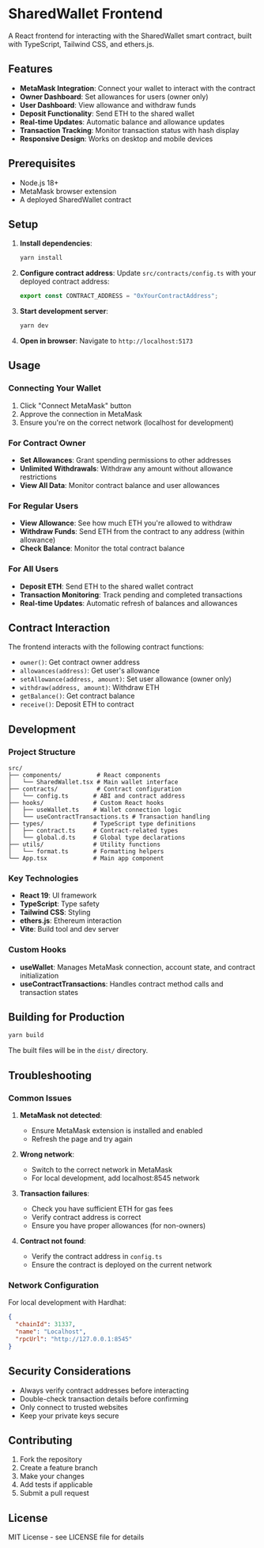 # SharedWallet Frontend

A React frontend for interacting with the SharedWallet smart contract, built with TypeScript, Tailwind CSS, and ethers.js.

## Features

- **MetaMask Integration**: Connect your wallet to interact with the contract
- **Owner Dashboard**: Set allowances for users (owner only)
- **User Dashboard**: View allowance and withdraw funds
- **Deposit Functionality**: Send ETH to the shared wallet
- **Real-time Updates**: Automatic balance and allowance updates
- **Transaction Tracking**: Monitor transaction status with hash display
- **Responsive Design**: Works on desktop and mobile devices

## Prerequisites

- Node.js 18+
- MetaMask browser extension
- A deployed SharedWallet contract

## Setup

1. **Install dependencies**:
   ```bash
   yarn install
   ```

2. **Configure contract address**:
   Update `src/contracts/config.ts` with your deployed contract address:
   ```typescript
   export const CONTRACT_ADDRESS = "0xYourContractAddress";
   ```

3. **Start development server**:
   ```bash
   yarn dev
   ```

4. **Open in browser**:
   Navigate to `http://localhost:5173`

## Usage

### Connecting Your Wallet

1. Click "Connect MetaMask" button
2. Approve the connection in MetaMask
3. Ensure you're on the correct network (localhost for development)

### For Contract Owner

- **Set Allowances**: Grant spending permissions to other addresses
- **Unlimited Withdrawals**: Withdraw any amount without allowance restrictions
- **View All Data**: Monitor contract balance and user allowances

### For Regular Users

- **View Allowance**: See how much ETH you're allowed to withdraw
- **Withdraw Funds**: Send ETH from the contract to any address (within allowance)
- **Check Balance**: Monitor the total contract balance

### For All Users

- **Deposit ETH**: Send ETH to the shared wallet contract
- **Transaction Monitoring**: Track pending and completed transactions
- **Real-time Updates**: Automatic refresh of balances and allowances

## Contract Interaction

The frontend interacts with the following contract functions:

- `owner()`: Get contract owner address
- `allowances(address)`: Get user's allowance
- `setAllowance(address, amount)`: Set user allowance (owner only)
- `withdraw(address, amount)`: Withdraw ETH
- `getBalance()`: Get contract balance
- `receive()`: Deposit ETH to contract

## Development

### Project Structure

```
src/
├── components/          # React components
│   └── SharedWallet.tsx # Main wallet interface
├── contracts/           # Contract configuration
│   └── config.ts       # ABI and contract address
├── hooks/              # Custom React hooks
│   ├── useWallet.ts    # Wallet connection logic
│   └── useContractTransactions.ts # Transaction handling
├── types/              # TypeScript type definitions
│   ├── contract.ts     # Contract-related types
│   └── global.d.ts     # Global type declarations
├── utils/              # Utility functions
│   └── format.ts       # Formatting helpers
└── App.tsx             # Main app component
```

### Key Technologies

- **React 19**: UI framework
- **TypeScript**: Type safety
- **Tailwind CSS**: Styling
- **ethers.js**: Ethereum interaction
- **Vite**: Build tool and dev server

### Custom Hooks

- **useWallet**: Manages MetaMask connection, account state, and contract initialization
- **useContractTransactions**: Handles contract method calls and transaction states

## Building for Production

```bash
yarn build
```

The built files will be in the `dist/` directory.

## Troubleshooting

### Common Issues

1. **MetaMask not detected**:
   - Ensure MetaMask extension is installed and enabled
   - Refresh the page and try again

2. **Wrong network**:
   - Switch to the correct network in MetaMask
   - For local development, add localhost:8545 network

3. **Transaction failures**:
   - Check you have sufficient ETH for gas fees
   - Verify contract address is correct
   - Ensure you have proper allowances (for non-owners)

4. **Contract not found**:
   - Verify the contract address in `config.ts`
   - Ensure the contract is deployed on the current network

### Network Configuration

For local development with Hardhat:

```json
{
  "chainId": 31337,
  "name": "Localhost",
  "rpcUrl": "http://127.0.0.1:8545"
}
```

## Security Considerations

- Always verify contract addresses before interacting
- Double-check transaction details before confirming
- Only connect to trusted websites
- Keep your private keys secure

## Contributing

1. Fork the repository
2. Create a feature branch
3. Make your changes
4. Add tests if applicable
5. Submit a pull request

## License

MIT License - see LICENSE file for details
